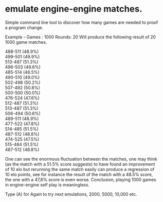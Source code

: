 # emulate engine-engine matches.
Simple command line tool to discover how many games are needed to proof a program change.

Example -
Games : 1000
Rounds:   20
Will produce the following result of 20 1000 game matches.

488-511 (48.9%)<br>
499-501 (49.9%)<br>
513-487 (51.3%)<br>
496-503 (49.6%)<br>
485-514 (48.5%)<br>
490-510 (49.0%)<br>
502-498 (50.2%)<br>
507-492 (50.8%)<br>
500-500 (50.0%)<br>
476-524 (47.6%)<br>
512-487 (51.3%)<br>
513-487 (51.3%)<br>
506-494 (50.6%)<br>
489-511 (48.9%)<br>
477-522 (47.8%)<br>
514-485 (51.5%)<br>
487-512 (48.8%)<br>
474-525 (47.5%)<br>
515-484 (51.5%)<br>
487-512 (48.8%)<br>

One can see the enormous fluctuation between the matches, one may think (as the match with a 51.5% score suggests) to have found an improvement of 10 elo 
but rerunning the same match easily can produce a regression of 10 elo points, see for instance the result of the match with a 48.5% score, the one with 
a 47,8% score is even worse. Conclusion, playing 1000 games in engine-engine self play is meaningless.

Type (A) for Again to try next emulations, 2000, 5000, 10,000 etc.
